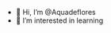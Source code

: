 - 👋 Hi, I’m @Aquadeflores
- 👀 I’m interested in learning



<!---
Aquadeflores/Aquadeflores is a ✨ special ✨ repository because its `README.md` (this file) appears on your GitHub profile.
You can click the Preview link to take a look at your changes.
--->
